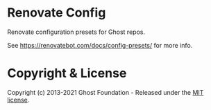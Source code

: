 # Renovate Config

Renovate configuration presets for Ghost repos. 

See https://renovatebot.com/docs/config-presets/ for more info.


# Copyright & License

Copyright (c) 2013-2021 Ghost Foundation - Released under the [MIT license](LICENSE).
